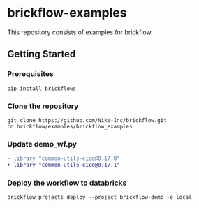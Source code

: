 # brickflow-examples
This repository consists of examples for brickflow

## Getting Started

### Prerequisites
```shell
pip install brickflows
```
### Clone the repository

```shell
git clone https://github.com/Nike-Inc/brickflow.git
cd brickflow/examples/brickflow_examples
```

### Update demo_wf.py
```diff
- library "common-utils-cicd@0.17.0"
+ library "common-utils-cicd@0.17.1"
```


### Deploy the workflow to databricks
```shell
brickflow projects deploy --project brickflow-demo -e local
```